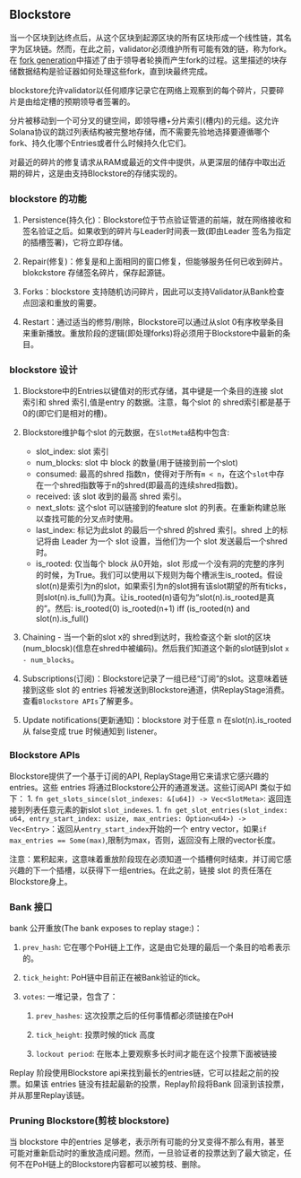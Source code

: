 ## Blockstore
当一个区块到达终点后，从这个区块到起源区块的所有区块形成一个线性链，其名字为区块链。然而，在此之前，validator必须维护所有可能有效的链，称为fork。在 [fork generation](../cluster/fork_generation.html)中描述了由于领导者轮换而产生fork的过程。这里描述的块存储数据结构是验证器如何处理这些fork，直到块最终完成。

blockstore允许validator以任何顺序记录它在网络上观察到的每个碎片，只要碎片是由给定槽的预期领导者签署的。

分片被移动到一个可分叉的键空间，即领导槽+分片索引(槽内)的元组。这允许Solana协议的跳过列表结构被完整地存储，而不需要先验地选择要遵循哪个fork、持久化哪个Entries或者什么时候持久化它们。

对最近的碎片的修复请求从RAM或最近的文件中提供，从更深层的储存中取出近期的碎片，这是由支持Blockstore的存储实现的。

### blockstore 的功能
1. Persistence(持久化)：Blockstore位于节点验证管道的前端，就在网络接收和签名验证之后。如果收到的碎片与Leader时间表一致(即由Leader 签名为指定的插槽签署)，它将立即存储。

2. Repair(修复)：修复是和上面相同的窗口修复，但能够服务任何已收到碎片。blokckstore 存储签名碎片，保存起源链。

3. Forks：blockstore 支持随机访问碎片，因此可以支持Validator从Bank检查点回滚和重放的需要。

4. Restart：通过适当的修剪/剔除，Blockstore可以通过从slot 0有序枚举条目来重新播放。重放阶段的逻辑(即处理forks)将必须用于Blockstore中最新的条目。

### blockstore 设计
1. Blockstore中的Entries以键值对的形式存储，其中键是一个条目的连接 slot 索引和 shred 索引,值是entry 的数据。注意，每个slot 的 shred索引都是基于0的(即它们是相对的槽)。

2. Blockstore维护每个slot 的元数据，在```SlotMeta```结构中包含:
    - slot_index: slot 索引
    - num_blocks: slot 中 block 的数量(用于链接到前一个slot)
    - consumed: 最高的shred 指数n，使得对于所有```m < n```，在这个```slot```中存在一个shred指数等于n的shred(即最高的连续shred指数)。 
    - received: 该 slot 收到的最高 shred 索引。
    - next_slots: 这个slot 可以链接到的feature slot 的列表。在重新构建总账以查找可能的分叉点时使用。
    - last_index: 标记为此slot 的最后一个shred 的shred 索引。shred 上的标记将由 Leader 为一个 slot 设置，当他们为一个 slot 发送最后一个shred 时。
    - is_rooted: 仅当每个 block 从0开始，slot 形成一个没有洞的完整的序列的时候，为True。我们可以使用以下规则为每个槽派生is_rooted。假设slot(n)是索引为n的slot，如果索引为n的slot拥有该slot期望的所有ticks，则slot(n).is_full()为真。让is_rooted(n)语句为“slot(n).is_rooted是真的”。然后:
    is_rooted(0) is_rooted(n+1) iff (is_rooted(n) and slot(n).is_full()

3. Chaining - 当一个新的slot x的 shred到达时，我检查这个新 slot的区块(num_blocsk)(信息在shred中被编码)。然后我们知道这个新的slot链到slot ```x - num_blocks```。

4. Subscriptions(订阅)：Blockstore记录了一组已经“订阅”的slot。这意味着链接到这些 slot 的 entries 将被发送到Blockstore通道，供ReplayStage消费。查看```Blockstore APIs```了解更多。

5. Update notifications(更新通知)：blockstore 对于任意 n 在slot(n).is_rooted 从 false变成 true 时候通知到 listener。

### Blockstore APIs
Blockstore提供了一个基于订阅的API, ReplayStage用它来请求它感兴趣的entries。这些 entries 将通过Blockstore公开的通道发送。这些订阅API 类似于如下： 1. ```fn get_slots_since(slot_indexes: &[u64]) -> Vec<SlotMeta>```: 返回连接到列表任意元素的新slot ```slot_indexes```.
    1. ```fn get_slot_entries(slot_index: u64, entry_start_index: usize, max_entries: Option<u64>) -> Vec<Entry>```：返回从```entry_start_index```开始的一个 entry vector，如果```if max_entries == Some(max)```,限制为max，否则，返回没有上限的vector长度。

注意：累积起来，这意味着重放阶段现在必须知道一个插槽何时结束，并订阅它感兴趣的下一个插槽，以获得下一组entries。在此之前，链接 slot 的责任落在Blockstore身上。

### Bank 接口
bank 公开重放(The bank exposes to replay stage:)：
1. ```prev_hash```: 它在哪个PoH链上工作，这是由它处理的最后一个条目的哈希表示的。
2. ```tick_height```: PoH链中目前正在被Bank验证的tick。
3. ```votes```: 一堆记录，包含了：

    1. ```prev_hashes```: 这次投票之后的任何事情都必须链接在PoH

    2. ```tick_height```: 投票时候的tick 高度
    
    3. ```lockout period```: 在账本上要观察多长时间才能在这个投票下面被链接

Replay 阶段使用Blockstore api来找到最长的entries链，它可以挂起之前的投票。如果该 entries 链没有挂起最新的投票，Replay阶段将Bank 回滚到该投票，并从那里Replay该链。

### Pruning Blockstore(剪枝 blockstore)
当 blockstore 中的entries 足够老，表示所有可能的分叉变得不那么有用，甚至可能对重新启动时的重放造成问题。然而，一旦验证者的投票达到了最大锁定，任何不在PoH链上的Blockstore内容都可以被剪枝、删除。














